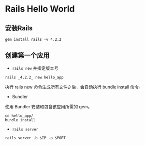 # Rails Hello World

## 安装Rails

```
gem install rails -v 4.2.2
```
## 创建第一个应用

* ```rails new``` 并指定版本号

```
rails _4.2.2_ new hello_app
```
执行 rails new 命令生成所有文件之后，会自动执行 bundle install 命令。

* Bundler

使用 Bundler 安装和包含该应用所需的 gem。

```
cd hello_app/
bundle install
```

* ```rails server```

```
rails server -b $IP -p $PORT
```



